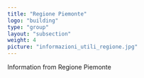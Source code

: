```yaml
---
title: "Regione Piemonte"
logo: "building"
type: "group"
layout: "subsection"
weight: 4
picture: "informazioni_utili_regione.jpg"
---
```


Information from Regione Piemonte
